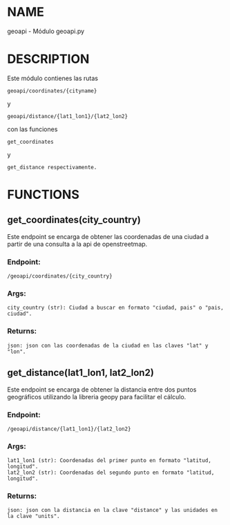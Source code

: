 # NAME
geoapi - Módulo geoapi.py

# DESCRIPTION
Este módulo contienes las rutas 

    geoapi/coordinates/{cityname}
y 

    geoapi/distance/{lat1_lon1}/{lat2_lon2} 
con las funciones 

    get_coordinates 
    
y 

    get_distance respectivamente.

# FUNCTIONS

## **get_coordinates(city_country)**
Este endpoint se encarga de obtener las coordenadas de una ciudad a partir de una consulta a la api de openstreetmap.
        
### Endpoint:
    /geoapi/coordinates/{city_country}
        
### Args:
    city_country (str): Ciudad a buscar en formato "ciudad, pais" o "pais, ciudad".
        
### Returns:
    json: json con las coordenadas de la ciudad en las claves "lat" y "lon".
    
## **get_distance(lat1_lon1, lat2_lon2)**
Este endpoint se encarga de obtener la distancia entre dos puntos geográficos
utilizando la libreria geopy para facilitar el cálculo.

### Endpoint:
    /geoapi/distance/{lat1_lon1}/{lat2_lon2}
            
### Args:
    lat1_lon1 (str): Coordenadas del primer punto en formato "latitud, longitud".
    lat2_lon2 (str): Coordenadas del segundo punto en formato "latitud, longitud".
        
### Returns:
    json: json con la distancia en la clave "distance" y las unidades en la clave "units".


